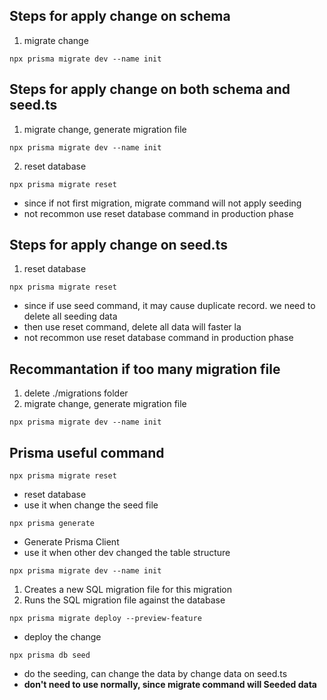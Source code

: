 ## Steps for apply change on schema
1. migrate change
```
npx prisma migrate dev --name init
```

## Steps for apply change on both schema and seed.ts
1. migrate change, generate migration file
```
npx prisma migrate dev --name init
```
2. reset database
```
npx prisma migrate reset
```
- since if not first migration, migrate command will not apply seeding
- not recommon use reset database command in production phase

## Steps for apply change on seed.ts
1. reset database 
```
npx prisma migrate reset
```
- since if use seed command, it may cause duplicate record. we need to delete all seeding data
- then use reset command, delete all data will faster la
- not recommon use reset database command in production phase


## Recommantation if too many migration file
1. delete ./migrations folder
2. migrate change, generate migration file
```
npx prisma migrate dev --name init
```

## Prisma useful command

```
npx prisma migrate reset
```
- reset database
- use it when change the seed file

```
npx prisma generate
```
- Generate Prisma Client
- use it when other dev changed the table structure

```
npx prisma migrate dev --name init
```
1. Creates a new SQL migration file for this migration
2. Runs the SQL migration file against the database

```
npx prisma migrate deploy --preview-feature
```
- deploy the change

```
npx prisma db seed
```
- do the seeding, can change the data by change data on seed.ts
- **don't need to use normally, since migrate command will Seeded data**